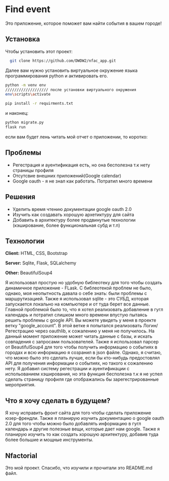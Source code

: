 
# Find event

Это приложение, которое поможет вам найти события в вашем городе!



## Установка

Чтобы установить этот проект:

```bash
  git clone https://github.com/DWDW2/nfac_app.git
```
Далее вам нужно установить виртуальное окружение языка программирования python и активировать его.
```bash
python -m venv env 
/////////////////// после установки виртуального окружения
env\scripts\activate
```
```bash
pip install -r requirments.txt
```
и наконец: 
```bash
python migrate.py
flask run
```



если вам будет лень читать мой отчет о приложении, то коротко:


## Проблемы
- Регестрация и ауентификация есть, но она бесполезна т.к нету страницы профиля 
- Отсутсвие внешних приложений(Google calendar)
- Google oauth - я не знал как работать. Потратил много времени

## Решения 
- Уделить время чтению документации google oauth 2.0
- Изучить как создавать хорошую архетиктуру для сайта 
- Добавить в архитектуру более продвинутые технологии (кэширование, более функциональная субд и т.п)
## Технологии

**Client:** HTML, CSS, Bootstrap

**Server:** Sqlite, Flask, SQLalchemy

**Other:** BeautifulSoup4 

Я использовал простую но удобную библеотеку для того чтобы создать динамичное приложение - FLask. С библеотекой проблем не было, однако, моя неопытность давала о себе знать: были проблемы с маршрутизацией. Также я использовал sqlite - это СУБД, которая запускается локально на компьютере и от туда берет все данные. 
Главной проблемой было то, что я хотел реализовать добавление в гугл календарь и потратил слишком много времени впустую пытаясь решить проблемы с google API. Вы можете увидеть у меня в проекте ветку "google_account". В этой ветке я попытался реализовать Логин/Регестрацию через oauthlib, к сожалению у меня не получилось. На данный момент приложение может читать данные с базы, и искать совпадения с запросами пользователей. Также я использовал парсер от BeautifulSoup4 для того чтобы получить информацию о событиях в городах и всю информацию я созранил в json файле. Однако, я считаю, что можно было это сделать лучше, если бы кто-нибудь предостовлял API для получения информации о событиях, но такого к сожалению нету. Я добавил систему регестрации и ауентификации с испольованием хэширования, но эта функция бесполезна т.к я не успел сделать страницу профиля где отображались бы зарегестрированные мероприятия. 
## Что я хочу сделать в будущем?
Я хочу исправить фронт сайта для того чтобы сделать приложение юзер-френдли. Также я планирую изучить документацию о google oauth 2.0 для того чтобы можно было добавлять информацию в гугл календарь и другие полезные вещи, которые дает нам google. Также я планирую изучить то как создать хорошую архитектуру, добавив туда более большие и мощные инструменты.

## Nfactorial 
Это мой проект. Спасибо, что изучили и прочитали это README.md файл. 
